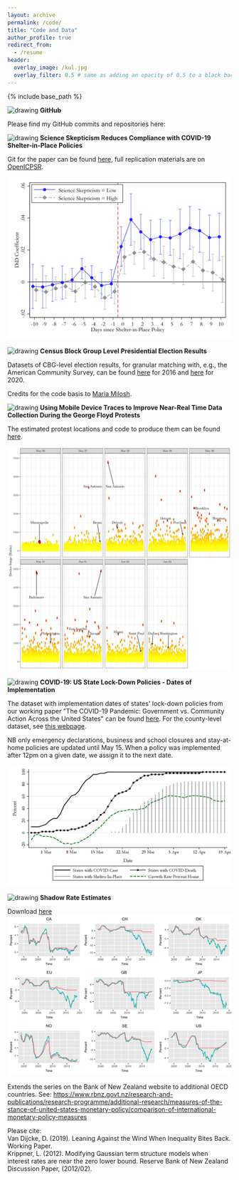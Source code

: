 ```yaml
---
layout: archive
permalink: /code/
title: "Code and Data"
author_profile: true
redirect_from:
  - /resume
header:
  overlay_image: /kul.jpg
  overlay_filter: 0.5 # same as adding an opacity of 0.5 to a black background
---
```


{% include base_path %}

<img src="/images/favicon.ico" alt="drawing" width="20"/>  **GitHub** 

Please find my GitHub commits and repositories here:

<div class="github-card" data-github="davidvandijcke" data-width="400" data-height="" data-theme="default"></div>
<script src="//cdn.jsdelivr.net/github-cards/latest/widget.js"></script>

<img src="/images/favicon.ico" alt="drawing" width="20"/>  **Science Skepticism Reduces Compliance with COVID-19 Shelter-in-Place Policies**

Git for the paper can be found [here](https://github.com/Davidvandijcke/science_skepticism_nature_hb), full replication materials are on [OpenICPSR](https://www.openicpsr.org/openicpsr/project/144861).

<img src="../images/county_eventstudy_popweights_5.png" alt="hi" class="inline"/> <br/>

<img src="/images/favicon.ico" alt="drawing" width="20"/>  **Census Block Group Level Presidential Election Results**

Datasets of CBG-level election results, for granular matching with, e.g., the American Community Survey, can be found [here](https://github.com/Davidvandijcke/Census-Block-Group-Level-2016-Presidential-Election-Results) for 2016 and [here](https://github.com/Davidvandijcke/Census-Block-Group-Level-2020-Presidential-Election-Results) for 2020.

Credits for the code basis to [Maria Milosh](https://twitter.com/miloshmk?lang=en). 


<img src="/images/favicon.ico" alt="drawing" width="20"/>  **Using Mobile Device Traces to Improve Near-Real Time Data Collection During the George Floyd Protests**

The estimated protest locations and code to produce them can be found [here](https://github.com/Davidvandijcke/FLOYDTRACES_PUBLIC).

<img src="../images/scatterByDay.jpg" alt="hi" class="inline"/> <br/>


<img src="/images/favicon.ico" alt="drawing" width="20"/>  **COVID-19: US State Lock-Down Policies - Dates of Implementation** 

The dataset with implementation dates of states' lock-down policies from our working paper "The COVID-19 Pandemic: Government vs. Community Action Across the United States" can be found [here](../files/CoronavirusStateTracking_15may_adj.csv). For the county-level dataset, see [this webpage](https://www.naco.org/resources/featured/coronavirus-disease-2019). 

NB only emergency declarations, business and school closures and stay-at-home policies are updated until May 15. When a policy was implemented after 12pm on a given date, we assign it to the next date.

<img src="../images/timeline.jpg" alt="hi" class="inline"/> <br/>


<img src="/images/favicon.ico" alt="drawing" width="20"/>  **Shadow Rate Estimates** 

Download [here](../files/SSR.csv)
<img src="../images/shadowplot.jpg" alt="hi" class="inline"/> <br/>

Extends the series on the Bank of New Zealand website to additional OECD countries. 
See: https://www.rbnz.govt.nz/research-and-publications/research-programme/additional-research/measures-of-the-stance-of-united-states-monetary-policy/comparison-of-international-monetary-policy-measures


Please cite:  <br/>
Van Dijcke, D. (2019). Leaning Against the Wind When Inequality Bites Back. Working Paper.  <br/>
Krippner, L. (2012). Modifying Gaussian term structure models when interest rates are near the zero lower bound. Reserve Bank of New Zealand Discussion Paper, (2012/02).


